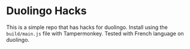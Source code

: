 # Duolingo Hacks
This is a simple repo that has hacks for duolingo. Install using the `build/main.js` file with Tampermonkey. Tested with French language on duolingo.
